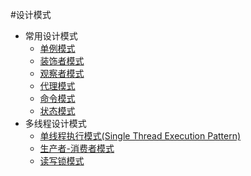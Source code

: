 ﻿#设计模式
* 常用设计模式
	* [单例模式]()
	* [装饰者模式]()
	* [观察者模式]()
	* [代理模式]()
	* [命令模式]()
	* [状态模式](https://github.com/lsj9383/Pattern/blob/master/Normal/StatePattern/STATE-PATTERN.md)
* 多线程设计模式
	* [单线程执行模式(Single Thread Execution Pattern)](https://github.com/lsj9383/Pattern/blob/master/Thread/src/SingleThreadExeDemo/README.md)
	* [生产者-消费者模式]()
	* [读写锁模式](https://github.com/lsj9383/Pattern/blob/master/Thread/src/ReadWriteLockDemo/README.md)
